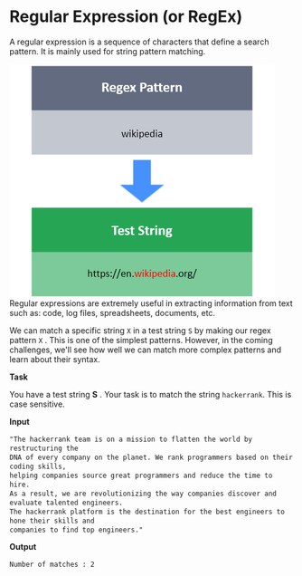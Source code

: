 # Regular Expression (or RegEx)

A regular expression is a sequence of characters that define a search pattern. It is mainly used for string pattern matching.

![img.png](img.png)
Regular expressions are extremely useful in extracting information from text such as: code, log files, spreadsheets, documents, etc.

We can match a specific string `X` in a test string  `S`  by making our regex pattern `X` . This is one of the simplest patterns. However, in the coming challenges, we'll see how well we can match more complex patterns and learn about their syntax.

**Task**

You have a test string **S** . Your task is to match the string `hackerrank`. This is case sensitive.

**Input**

```
"The hackerrank team is on a mission to flatten the world by restructuring the 
DNA of every company on the planet. We rank programmers based on their coding skills, 
helping companies source great programmers and reduce the time to hire. 
As a result, we are revolutionizing the way companies discover and evaluate talented engineers. 
The hackerrank platform is the destination for the best engineers to hone their skills and 
companies to find top engineers."
```

**Output**

```
Number of matches : 2
```